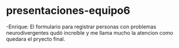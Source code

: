  # presentaciones-equipo6

-Enrique: El formulario para registrar personas con problemas neurodivergentes qudó increible y me llama mucho la atencion como quedara el pryecto final.